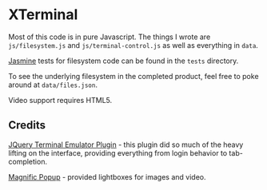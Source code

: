 XTerminal
=========

Most of this code is in pure Javascript. The things I wrote are `js/filesystem.js` and
`js/terminal-control.js` as well as everything in `data`.

[Jasmine](http://pivotal.github.io/jasmine/) tests for filesystem code can be found in the `tests`
directory.

To see the underlying filesystem in the completed product, feel free to poke around at `data/files.json`.

Video support requires HTML5.



Credits
-------

[JQuery Terminal Emulator Plugin](https://github.com/jcubic/jquery.terminal) - this plugin did so
much of the heavy lifting on the interface, providing everything from login behavior to
tab-completion.

[Magnific Popup](https://github.com/dimsemenov/Magnific-Popup) - provided lightboxes for images and
video.
